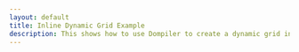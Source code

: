 ```yaml
---
layout: default
title: Inline Dynamic Grid Example
description: This shows how to use Dompiler to create a dynamic grid in a single file.
---
```


<!-- Preload the JavaScript files for this example. -->
<link rel="preload" href="grid/grid.js" as="script" crossorigin="anonymous">
<link rel="preload" href="/library/dompiler.js" as="script" crossorigin="anonymous">
<link rel="preload" href="/library/events.js" as="script" crossorigin="anonymous">
<link rel="preload" href="/examples/grid/support/data.js" as="script" crossorigin="anonymous">

<div id="wrapper"></div>
<link rel="stylesheet" href="/assets/css/grid.css" />
<script src="app.js" type="module"></script>